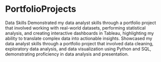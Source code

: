 # PortfolioProjects
Data Skills
Demonstrated my data analyst skills through a portfolio project that involved working with real-world datasets, performing statistical analysis, and creating interactive dashboards in Tableau, highlighting my ability to translate complex data into actionable insights.
Showcased my data analyst skills through a portfolio project that involved data cleaning, exploratory data analysis, and data visualization using Python and SQL, demonstrating proficiency in data analysis and presentation.
